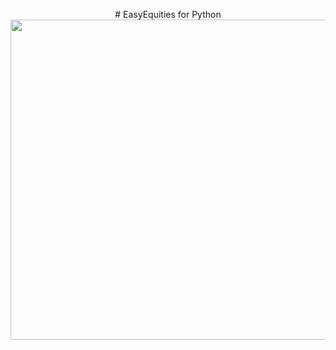 <p align="center">
  # EasyEquities for Python
  <img width="512" src="https://github.com/lohanjs/images/blob/main/EasyEquities.png?raw=true"
</p>


